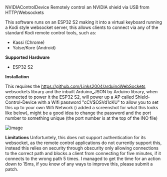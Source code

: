 NVIDIAControlDevice
Remotely control an NVIDIA shield via USB from HTTP/Websockets

This software runs on an ESP32 S2 making it into a virtual keyboard running a Kodi style websocket server, this allows clients to connect via any of the standard Kodi remote control tools, such as:

- Kassi (Chrome)
- Yatse/Kore (Android)

**Supported Hardware**
- ESP32 S2

**Installation**

This requires the https://github.com/Links2004/arduinoWebSockets websockets library and the inbuilt Arduino_JSON by Arduino library, when connected to power it the ESP32 S2, will power up a AP called Shield-Control-Device with a Wifi password "cCV$OSVd1cKU" to allow you to set this up to your own Wifi Network (i added a screenshot for what this looks like below), might be a good idea to change the password and the port number to something unique (the port number is at the top of the INO file)

![image](https://user-images.githubusercontent.com/1683850/175224074-bb2fbd4e-6a2f-48f4-b4e9-5cd957e08d5e.png)

**Limitations**
Unfortuntely, this does not support authentication for its websocket, as the remote control applications do not currently support this, instead this relies on security through obscurity only allowing connections to the correct path and blocks a client from connecting for five minutes, if it connects to the wrong path 5 times.
I managed to get the time for an action down to 15ms, if you know of any ways to improve this, please submit a patch.

